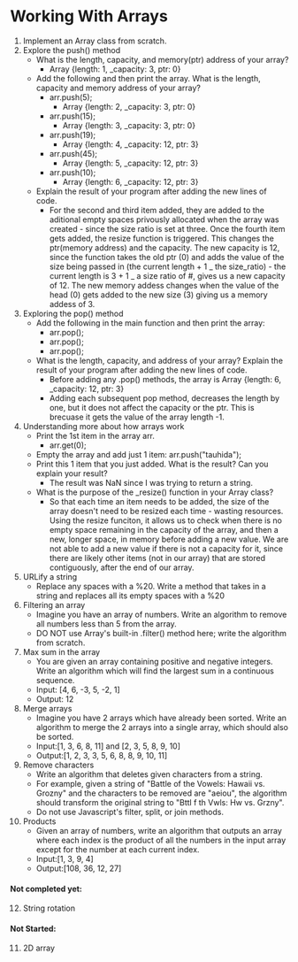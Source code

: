 # Working With Arrays

1. Implement an Array class from scratch.
2. Explore the push() method
    - What is the length, capacity, and memory(ptr) address of your array?
        - Array {length: 1, \_capacity: 3, ptr: 0}
    - Add the following and then print the array. What is the length, capacity and memory address of your array?
        - arr.push(5);
            - Array {length: 2, \_capacity: 3, ptr: 0}
        - arr.push(15);
            - Array {length: 3, \_capacity: 3, ptr: 0}
        - arr.push(19);
            - Array {length: 4, \_capacity: 12, ptr: 3}
        - arr.push(45);
            - Array {length: 5, \_capacity: 12, ptr: 3}
        - arr.push(10);
            - Array {length: 6, \_capacity: 12, ptr: 3}
    - Explain the result of your program after adding the new lines of code.
        - For the second and third item added, they are added to the aditional empty spaces privously allocated when the array was created - since the size ratio is set at three. Once the fourth item gets added, the resize function is triggered. This changes the ptr(memory address) and the capacity. The new capacity is 12, since the function takes the old ptr (0) and adds the value of the size being passed in (the current length + 1 _ the size_ratio) - the current length is 3 + 1 _ a size ratio of #, gives us a new capacity of 12. The new memory addess changes when the value of the head (0) gets added to the new size (3) giving us a memory addess of 3.
3. Exploring the pop() method
    - Add the following in the main function and then print the array:
        - arr.pop();
        - arr.pop();
        - arr.pop();
    - What is the length, capacity, and address of your array? Explain the result of your program after adding the new lines of code.
        - Before adding any .pop() methods, the array is Array {length: 6, \_capacity: 12, ptr: 3}
        - Adding each subsequent pop method, decreases the length by one, but it does not affect the capacity or the ptr. This is brecuase it gets the value of the array length -1.
4. Understanding more about how arrays work
    - Print the 1st item in the array arr.
        - arr.get(0);
    - Empty the array and add just 1 item: arr.push("tauhida");
    - Print this 1 item that you just added. What is the result? Can you explain your result?
        - The result was NaN since I was trying to return a string.
    - What is the purpose of the \_resize() function in your Array class?
        - So that each time an item needs to be added, the size of the array doesn't need to be resized each time - wasting resources. Using the resize funciton, it allows us to check when there is no empty space remaining in the capacity of the array, and then a new, longer space, in memory before adding a new value. We are not able to add a new value if there is not a capacity for it, since there are likely other items (not in our array) that are stored contiguously, after the end of our array.
5. URLify a string
    - Replace any spaces with a %20. Write a method that takes in a string and replaces all its empty spaces with a %20
6. Filtering an array
    - Imagine you have an array of numbers. Write an algorithm to remove all numbers less than 5 from the array. 
    - DO NOT use Array's built-in .filter() method here; write the algorithm from scratch.
7. Max sum in the array
    - You are given an array containing positive and negative integers. Write an algorithm which will find the largest sum in a continuous sequence.
    - Input: [4, 6, -3, 5, -2, 1]
    - Output: 12
8. Merge arrays
    - Imagine you have 2 arrays which have already been sorted. Write an algorithm to merge the 2 arrays into a single array, which should also be sorted.
    - Input:[1, 3, 6, 8, 11] and [2, 3, 5, 8, 9, 10]
    - Output:[1, 2, 3, 3, 5, 6, 8, 8, 9, 10, 11]
9. Remove characters
    - Write an algorithm that deletes given characters from a string. 
    - For example, given a string of "Battle of the Vowels: Hawaii vs. Grozny" and the characters to be removed are "aeiou", the algorithm should transform the original string to "Bttl f th Vwls: Hw vs. Grzny". 
    - Do not use Javascript's filter, split, or join methods.
10. Products
    - Given an array of numbers, write an algorithm that outputs an array where each index is the product of all the numbers in the input array except for the number at each current index. 
    - Input:[1, 3, 9, 4]
    - Output:[108, 36, 12, 27]



#### Not completed yet:
12. String rotation

#### Not Started:
11. 2D array
